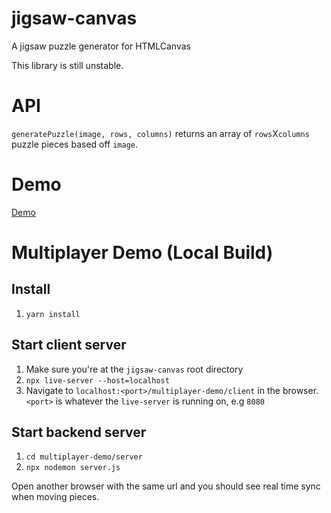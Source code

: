# jigsaw-canvas
A jigsaw puzzle generator for HTMLCanvas

This library is still unstable.

# API
`generatePuzzle(image, rows, columns)` returns an array of `rows`X`columns` puzzle pieces based off `image`.

# Demo
[Demo](https://ygongdev.github.io/jigsaw-canvas/demo)

# Multiplayer Demo (Local Build)

## Install
1. `yarn install`

## Start client server
1. Make sure you're at the `jigsaw-canvas` root directory
2. `npx live-server --host=localhost`
3. Navigate to `localhost:<port>/multiplayer-demo/client` in the browser. `<port>` is whatever the `live-server` is running on, e.g `8080`

## Start backend server
1. `cd multiplayer-demo/server`
2. `npx nodemon server.js`

Open another browser with the same url and you should see real time sync when moving pieces.
